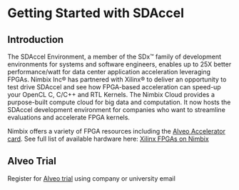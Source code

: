 # Getting Started with SDAccel

## Introduction

The SDAccel Environment, a member of the SDx™ family of development environments for systems and software engineers, enables up to 25X better performance/watt for data center application acceleration leveraging FPGAs. Nimbix Inc® has partnered with Xilinx® to deliver an opportunity to test drive SDAccel and see how FPGA-based acceleration can speed-up your OpenCL C, C/C++ and RTL Kernels. The Nimbix Cloud provides a purpose-built compute cloud for big data and computation. It now hosts the SDAccel development environment for companies who want to streamline evaluations and accelerate FPGA kernels. 

Nimbix offers a variety of FPGA resources including the [Alveo Accelerator card](https://www.xilinx.com/products/boards-and-kits/alveo.html). See full list of available hardware here: [Xilinx FPGAs on Nimbix](boards.md)

## Alveo Trial

Register for [Alveo trial](https://www.nimbix.net/alveotrial/) using company or university email


